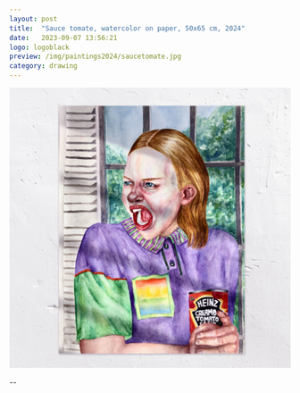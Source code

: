 ```yaml
---
layout: post
title:  "Sauce tomate, watercolor on paper, 50x65 cm, 2024"
date:   2023-09-07 13:56:21
logo: logoblack
preview: /img/paintings2024/saucetomate.jpg
category: drawing
---
```



![Picture 1](/img/paintings2024/saucetomate.jpg) 

--






